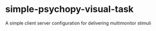 # simple-psychopy-visual-task
A simple client server configuration for delivering multimonitor stimuli
